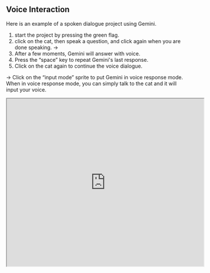 ## Voice Interaction

Here is an example of a spoken dialogue project using Gemini.

1. start the project by pressing the green flag.
2. click on the cat, then speak a question, and click again when you are done speaking. ->
3. After a few moments, Gemini will answer with voice.
4. Press the “space” key to repeat Gemini's last response.
5. Click on the cat again to continue the voice dialogue.

-> Click on the “input mode” sprite to put Gemini in voice response mode. When in voice response mode, you can simply talk to the cat and it will input your voice.

<iframe src="https://xcratch.github.io/editor/player#https://yokobond.github.io/xcx-gai/docs/ja/GAI-Voice-Chat.sb3" width="540px" height="460px"></iframe>
